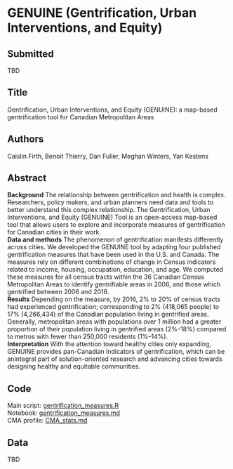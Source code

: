 # GENUINE (Gentrification, Urban Interventions, and Equity)

## Submitted

TBD

## Title

Gentrification, Urban Interventions, and Equity (GENUINE): a map-based gentrification tool for Canadian Metropolitan Areas

## Authors

Caislin Firth, Benoit Thierry, Dan Fuller, Meghan Winters, Yan Kestens

## Abstract

**Background** The relationship between gentrification and health is complex. Researchers, policy makers, and urban planners need data and tools to better understand this complex relationship. The Gentrification, Urban Interventions, and Equity (GENUINE) Tool is an open-access map-based tool that allows users to explore and incorporate measures of gentrification for Canadian cities in their work.  
**Data and methods** The phenomenon of gentrification manifests differently across cities. We developed the GENUINE tool by adapting four published gentrification measures that have been used in the U.S. and Canada. The measures rely on different combinations of change in Census indicators related to income, housing, occupation, education, and age. We computed these measures for all census tracts within the 36 Canadian Census Metropolitan Areas to identify gentrifiable areas in 2006, and those which gentrified between 2006 and 2016.  
**Results** Depending on the measure, by 2016, 2% to 20% of census tracts had experienced gentrification; corresponding to 2% (418,065 people) to 17% (4,266,434) of the Canadian population living in gentrified areas. Generally, metropolitan areas with populations over 1 million had a greater proportion of their population living in gentrified areas (2%–18%) compared to metros with fewer than 250,000 residents (1%–14%).  
**Interpretation** With the attention toward healthy cities only expanding, GENUINE provides pan-Canadian indicators of gentrification, which can be anintegral part of solution-oriented research and advancing cities towards designing healthy and equitable communities.

## Code

Main script: [gentrification_measures.R](gentrification_measures.R)  
Notebook: [gentrification_measures.md](gentrification_measures.md)  
CMA profile: [CMA_stats.md](CMA_stats.md)

## Data

TBD
